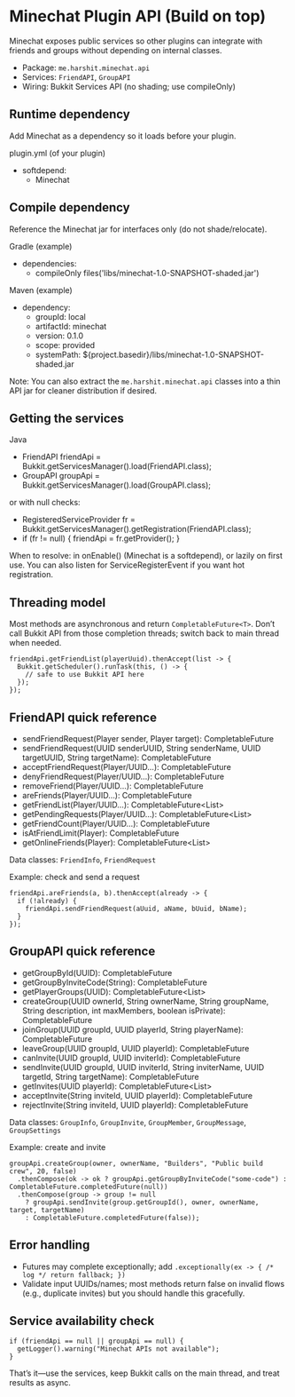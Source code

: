 # Minechat Plugin API (Build on top)

Minechat exposes public services so other plugins can integrate with friends and groups without depending on internal classes.

- Package: `me.harshit.minechat.api`
- Services: `FriendAPI`, `GroupAPI`
- Wiring: Bukkit Services API (no shading; use compileOnly)

## Runtime dependency
Add Minechat as a dependency so it loads before your plugin.

plugin.yml (of your plugin)
- softdepend:
  - Minechat

## Compile dependency
Reference the Minechat jar for interfaces only (do not shade/relocate).

Gradle (example)
- dependencies:
  - compileOnly files('libs/minechat-1.0-SNAPSHOT-shaded.jar')

Maven (example)
- dependency:
  - groupId: local
  - artifactId: minechat
  - version: 0.1.0
  - scope: provided
  - systemPath: ${project.basedir}/libs/minechat-1.0-SNAPSHOT-shaded.jar

Note: You can also extract the `me.harshit.minechat.api` classes into a thin API jar for cleaner distribution if desired.

## Getting the services

Java
- FriendAPI friendApi = Bukkit.getServicesManager().load(FriendAPI.class);
- GroupAPI groupApi = Bukkit.getServicesManager().load(GroupAPI.class);

or with null checks:
- RegisteredServiceProvider<FriendAPI> fr = Bukkit.getServicesManager().getRegistration(FriendAPI.class);
- if (fr != null) { friendApi = fr.getProvider(); }

When to resolve: in onEnable() (Minechat is a softdepend), or lazily on first use. You can also listen for ServiceRegisterEvent if you want hot registration.

## Threading model
Most methods are asynchronous and return `CompletableFuture<T>`. Don’t call Bukkit API from those completion threads; switch back to main thread when needed.

```
friendApi.getFriendList(playerUuid).thenAccept(list -> {
  Bukkit.getScheduler().runTask(this, () -> {
    // safe to use Bukkit API here
  });
});
```

## FriendAPI quick reference
- sendFriendRequest(Player sender, Player target): CompletableFuture<Boolean>
- sendFriendRequest(UUID senderUUID, String senderName, UUID targetUUID, String targetName): CompletableFuture<Boolean>
- acceptFriendRequest(Player/UUID…): CompletableFuture<Boolean>
- denyFriendRequest(Player/UUID…): CompletableFuture<Boolean>
- removeFriend(Player/UUID…): CompletableFuture<Boolean>
- areFriends(Player/UUID…): CompletableFuture<Boolean>
- getFriendList(Player/UUID…): CompletableFuture<List<FriendInfo>>
- getPendingRequests(Player/UUID…): CompletableFuture<List<FriendRequest>>
- getFriendCount(Player/UUID…): CompletableFuture<Integer>
- isAtFriendLimit(Player): CompletableFuture<Boolean>
- getOnlineFriends(Player): CompletableFuture<List<Player>>

Data classes: `FriendInfo`, `FriendRequest`

Example: check and send a request
```
friendApi.areFriends(a, b).thenAccept(already -> {
  if (!already) {
    friendApi.sendFriendRequest(aUuid, aName, bUuid, bName);
  }
});
```

## GroupAPI quick reference
- getGroupById(UUID): CompletableFuture<GroupInfo>
- getGroupByInviteCode(String): CompletableFuture<GroupInfo>
- getPlayerGroups(UUID): CompletableFuture<List<GroupInfo>>
- createGroup(UUID ownerId, String ownerName, String groupName, String description, int maxMembers, boolean isPrivate): CompletableFuture<Boolean>
- joinGroup(UUID groupId, UUID playerId, String playerName): CompletableFuture<Boolean>
- leaveGroup(UUID groupId, UUID playerId): CompletableFuture<Boolean>
- canInvite(UUID groupId, UUID inviterId): CompletableFuture<Boolean>
- sendInvite(UUID groupId, UUID inviterId, String inviterName, UUID targetId, String targetName): CompletableFuture<Boolean>
- getInvites(UUID playerId): CompletableFuture<List<GroupInvite>>
- acceptInvite(String inviteId, UUID playerId): CompletableFuture<Boolean>
- rejectInvite(String inviteId, UUID playerId): CompletableFuture<Boolean>

Data classes: `GroupInfo`, `GroupInvite`, `GroupMember`, `GroupMessage`, `GroupSettings`

Example: create and invite
```
groupApi.createGroup(owner, ownerName, "Builders", "Public build crew", 20, false)
  .thenCompose(ok -> ok ? groupApi.getGroupByInviteCode("some-code") : CompletableFuture.completedFuture(null))
  .thenCompose(group -> group != null
    ? groupApi.sendInvite(group.getGroupId(), owner, ownerName, target, targetName)
    : CompletableFuture.completedFuture(false));
```

## Error handling
- Futures may complete exceptionally; add `.exceptionally(ex -> { /* log */ return fallback; })`
- Validate input UUIDs/names; most methods return false on invalid flows (e.g., duplicate invites) but you should handle this gracefully.

## Service availability check
```
if (friendApi == null || groupApi == null) {
  getLogger().warning("Minechat APIs not available");
}
```

That’s it—use the services, keep Bukkit calls on the main thread, and treat results as async.
